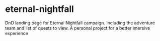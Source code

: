 # eternal-nightfall
DnD landing page for Eternal Nightfall campaign. Including the adventure team and list of quests to view. A personal project for a better imersive experience
